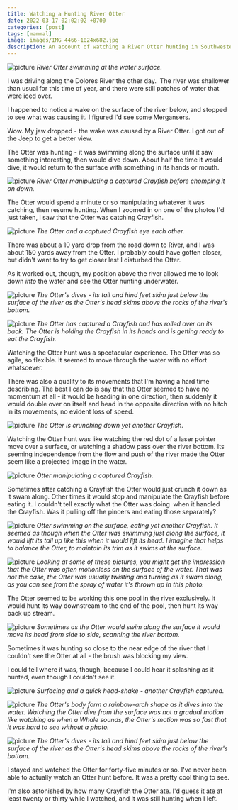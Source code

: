 ```yaml
---
title: Watching a Hunting River Otter
date: 2022-03-17 02:02:02 +0700
categories: [post]
tags: [mammal]
image: images/IMG_4466-1024x682.jpg
description: An account of watching a River Otter hunting in Southwestern Colorado
---
```


![picture](images/IMG_4466-1024x682.jpg)
*River Otter swimming at the water surface.*

I was driving along the Dolores River the other day.  The river was shallower than usual for this time of year, and there were still patches of water that were iced over.

I happened to notice a wake on the surface of the river below, and stopped to see what was causing it. I figured I'd see some Mergansers.

Wow. My jaw dropped - the wake was caused by a River Otter. I got out of the Jeep to get a better view.
  
The Otter was hunting - it was swimming along the surface until it saw something interesting, then would dive down. About half the time it would dive, it would return to the surface with something in its hands or mouth.

![picture](images/IMG_4088-947x1024.jpg)
*River Otter manipulating a captured Crayfish before chomping it on down.*

The Otter would spend a minute or so manipulating whatever it was catching, then resume hunting. When I zoomed in on one of the photos I'd just taken, I saw that the Otter was catching Crayfish.

![picture](images/IMG_4020-998x1024.jpg)
*The Otter and a captured Crayfish eye each other.*

There was about a 10 yard drop from the road down to River, and I was about 150 yards away from the Otter. I probably could have gotten closer, but didn't want to try to get closer lest I disturbed the Otter.

As it worked out, though, my position above the river allowed me to look down _into_ the water and see the Otter hunting underwater.

![picture](images/IMG_4015-1024x682.jpg)
*The Otter's dives - its tail and hind feet skim just below the surface of the river as the Otter's head skims above the rocks of the river's bottom.*

![picture](images/IMG_4304-1024x682.jpg)
*The Otter has captured a Crayfish and has rolled over on its back. The Otter is holding the Crayfish in its hands and is getting ready to eat the Crayfish.*

Watching the Otter hunt was a spectacular experience. The Otter was so agile, so flexible. It seemed to move through the water with no effort whatsoever.

There was also a quality to its movements that I'm having a hard time describing. The best I can do is say that the Otter seemed to have no momentum at all - it would be heading in one direction, then suddenly it would double over on itself and head in the opposite direction with no hitch in its movements, no evident loss of speed.

![picture](images/IMG_4091-1024x682.jpg)
*The Otter is crunching down yet another Crayfish.*

Watching the Otter hunt was like watching the red dot of a laser pointer move over a surface, or watching a shadow pass over the river bottom. Its seeming independence from the flow and push of the river made the Otter seem like a projected image in the water.

![picture](images/IMG_4053-1024x537.jpg)
*Otter manipulating a captured Crayfish.*

Sometimes after catching a Crayfish the Otter would just crunch it down as it swam along. Other times it would stop and manipulate the Crayfish before eating it. I couldn't tell exactly what the Otter was doing  when it handled the Crayfish. Was it pulling off the pincers and eating those separately?

![picture](images/IMG_4036-1024x652.jpg)
*Otter swimming on the surface, eating yet another Crayfish. It seemed as though when the Otter was swimming just along the surface, it would lift its tail up like this when it would lift its head. I imagine that helps to balance the Otter, to maintain its trim as it swims at the surface.*

![picture](images/IMG_4034-1024x645.jpg)
*Looking at some of these pictures, you might get the impression that the Otter was often motionless on the surface of the water. That was not the case, the Otter was usually twisting and turning as it swam along, as you can see from the spray of water it's thrown up in this photo.*

The Otter seemed to be working this one pool in the river exclusively. It would hunt its way downstream to the end of the pool, then hunt its way back up stream.

![picture](images/IMG_4033-1024x682.jpg)
*Sometimes as the Otter would swim along the surface it would move its head from side to side, scanning the river bottom.*

Sometimes it was hunting so close to the near edge of the river that I couldn't see the Otter at all - the brush was blocking my view.

I could tell where it was, though, because I could hear it splashing as it hunted, even though I couldn't see it.

![picture](images/IMG_4023-1024x754.jpg)
*Surfacing and a quick head-shake - another Crayfish captured.*

![picture](images/IMG_4032-1024x682.jpg)
*The Otter's body form a rainbow-arch shape as it dives into the water. Watching the Otter dive from the surface was not a gradual motion like watching as when a Whale sounds, the Otter's motion was so fast that it was hard to see without a photo.*

![picture](images/IMG_4015-1024x682.jpg)
*The Otter's dives - its tail and hind feet skim just below the surface of the river as the Otter's head skims above the rocks of the river's bottom.*

I stayed and watched the Otter for forty-five minutes or so. I've never been able to actually watch an Otter hunt before. It was a pretty cool thing to see.

I'm also astonished by how many Crayfish the Otter ate. I'd guess it ate at least twenty or thirty while I watched, and it was still hunting when I left.
